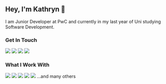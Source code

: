 ## Hey, I'm Kathryn :wave:
I am Junior Developer at PwC and currently in my last year of Uni studying Software Development.

### Get In Touch
<a href="mailto:kathrynfieg@gmail.com" target="_blank"><img src="https://img.shields.io/badge/Gmail-D14836?style=for-the-badge&logo=gmail&logoColor=white"></a> <a target="_blank" href="https://www.linkedin.com/in/kathrynfieg/"><img src="https://img.shields.io/badge/LinkedIn-0077B5?style=for-the-badge&logo=linkedin&logoColor=white"></a> <a href="https://www.youtube.com/user/kathrynfieg/featured"><img src="https://img.shields.io/badge/YouTube-FF0000?style=for-the-badge&logo=youtube&logoColor=white"></a> <a href="https://www.kathrynfieg.com"><img src="https://img.shields.io/badge/portfolio-0A0A0A?style=for-the-badge&logo=dev.to&logoColor=white"></a> 

### What I Work With
<img src="https://img.shields.io/badge/JavaScript-F7DF1E?style=for-the-badge&logo=javascript&logoColor=black"> <img src="https://img.shields.io/badge/Node.js-43853D?style=for-the-badge&logo=node.js&logoColor=white"> <img src="https://img.shields.io/badge/HTML5-E34F26?style=for-the-badge&logo=html5&logoColor=white"> <img src="https://img.shields.io/badge/CSS3-1572B6?style=for-the-badge&logo=css3&logoColor=white"> <img src="https://img.shields.io/badge/React-20232A?style=for-the-badge&logo=react&logoColor=61DAFB"> 
...and many others
